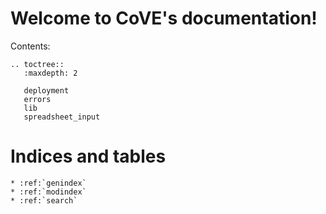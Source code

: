 Welcome to CoVE's documentation!
================================

Contents:

```eval_rst
.. toctree::
   :maxdepth: 2

   deployment
   errors
   lib
   spreadsheet_input
```



Indices and tables
==================

```eval_rst
* :ref:`genindex`
* :ref:`modindex`
* :ref:`search`
```

